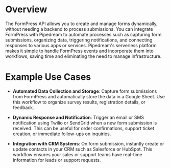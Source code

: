# Overview

The FormPress API allows you to create and manage forms dynamically, without needing a backend to process submissions. You can integrate FormPress with Pipedream to automate processes such as capturing form submissions, organizing data, triggering notifications, and connecting responses to various apps or services. Pipedream's serverless platform makes it simple to handle FormPress events and incorporate them into workflows, saving time and eliminating the need to manage infrastructure.

# Example Use Cases

- **Automated Data Collection and Storage**: Capture form submissions from FormPress and automatically store the data in a Google Sheet. Use this workflow to organize survey results, registration details, or feedback.

- **Dynamic Response and Notification**: Trigger an email or SMS notification using Twilio or SendGrid when a new form submission is received. This can be useful for order confirmations, support ticket creation, or immediate follow-ups on inquiries.

- **Integration with CRM Systems**: On form submission, instantly create or update contacts in your CRM such as Salesforce or HubSpot. This workflow ensures your sales or support teams have real-time information for leads or support requests.
